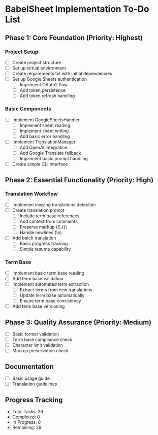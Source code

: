 # BabelSheet Implementation To-Do List

## Phase 1: Core Foundation (Priority: Highest)
### Project Setup
- [ ] Create project structure
- [ ] Set up virtual environment
- [ ] Create requirements.txt with initial dependencies
- [ ] Set up Google Sheets authentication
  - [ ] Implement OAuth2 flow
  - [ ] Add token persistence
  - [ ] Add token refresh handling

### Basic Components
- [ ] Implement GoogleSheetsHandler
  - [ ] Implement sheet reading
  - [ ] Implement sheet writing
  - [ ] Add basic error handling
- [ ] Implement TranslationManager
  - [ ] Add OpenAI integration
  - [ ] Add Google Translate fallback
  - [ ] Implement basic prompt handling
- [ ] Create simple CLI interface

## Phase 2: Essential Functionality (Priority: High)
### Translation Workflow
- [ ] Implement missing translations detection
- [ ] Create translation prompt
  - [ ] Include term base references
  - [ ] Add context from comments
  - [ ] Preserve markup ([],{})
  - [ ] Handle newlines (\\n)
- [ ] Add batch translation
  - [ ] Basic progress tracking
  - [ ] Simple resume capability

### Term Base
- [ ] Implement basic term base reading
- [ ] Add term base validation
- [ ] Implement automated term extraction
  - [ ] Extract terms from new translations
  - [ ] Update term base automatically
  - [ ] Ensure term base consistency
- [ ] Add term base versioning

## Phase 3: Quality Assurance (Priority: Medium)
- [ ] Basic format validation
- [ ] Term base compliance check
- [ ] Character limit validation
- [ ] Markup preservation check

## Documentation
- [ ] Basic usage guide
- [ ] Translation guidelines

## Progress Tracking
- Total Tasks: 26
- Completed: 0
- In Progress: 0
- Remaining: 26